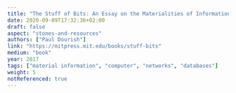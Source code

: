 ```yaml
---
title: "The Stuff of Bits: An Essay on the Materialities of Information"
date: 2020-09-09T17:32:36+02:00
draft: false
aspect: "stones-and-resources"
authors: ["Paul Dourish"]
link: "https://mitpress.mit.edu/books/stuff-bits"
medium: "book"
year: 2017
tags: ["material information", "computer", "networks", "databases"]
weight: 5
notReferenced: true
---
```

